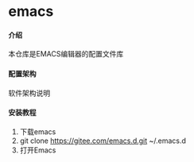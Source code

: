 # emacs

#### 介绍

本仓库是EMACS编辑器的配置文件库

#### 配置架构

软件架构说明


#### 安装教程
1.  下载emacs
2.  git clone https://gitee.com/emacs.d.git ~/.emacs.d
3.  打开Emacs
